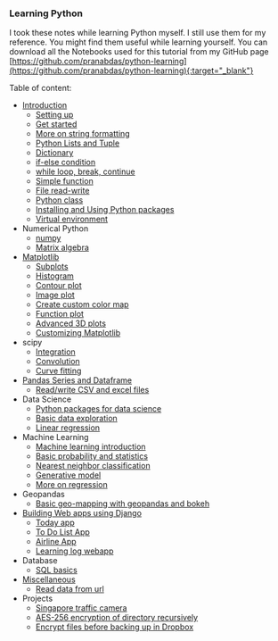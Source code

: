 ### Learning Python 

I took these notes while learning Python myself. I still use them for my reference. You might find them useful while learning yourself. You can download all the Notebooks used for this tutorial from my GitHub page [https://github.com/pranabdas/python-learning](https://github.com/pranabdas/python-learning){:target="_blank"}

Table of content: 

+ [Introduction](introduction/introduction.md) 
    - [Setting up](introduction/setup.md) 
    - [Get started](introduction/basics.md) 
    - [More on string formatting](introduction/string-formatting.md) 
    - [Python Lists and Tuple](introduction/list-and-tuple.md) 
    - [Dictionary](introduction/dictionary.md) 
    - [if-else condition](introduction/if-else.md) 
    - [while loop, break, continue](introduction/while-loop.md) 
    - [Simple function](introduction/function.md) 
    - [File read-write](introduction/file-read-write.md) 
    - [Python class](introduction/class.md) 
    - [Installing and Using Python packages](introduction/python-packages.md) 
    - [Virtual environment](introduction/venv.md)
+ Numerical Python 
    - [numpy](numerical-python/numpy.md) 
    - [Matrix algebra](numerical-python/matrix-algebra.md)
+ [Matplotlib](matplotlib/matplotlib.md) 
    - [Subplots](matplotlib/subplot.md) 
    - [Histogram](matplotlib/histogram.md) 
    - [Contour plot](matplotlib/contour-plot.md) 
    - [Image plot](matplotlib/image-plot.md) 
    - [Create custom color map](matplotlib/custom-color-map.md) 
    - [Function plot](matplotlib/function-plot.md) 
    - [Advanced 3D plots](matplotlib/3d-plots.md) 
    - [Customizing Matplotlib](matplotlib/custom-matplotlib.md) 
+ scipy 
    - [Integration](scipy/integration.md) 
    - [Convolution](scipy/convolution.md) 
    - [Curve fitting](scipy/curve-fit.md)
+ [Pandas Series and Dataframe](pandas/pandas.md) 
    - [Read/write CSV and excel files](pandas/csv-excel.md) 
+ Data Science 
    - [Python packages for data science](data-science/packages.md) 
    - [Basic data exploration](data-science/data-exploration.md)
    - [Linear regression](data-science/linear-regression.md) 
+ Machine Learning 
    - [Machine learning introduction](machine-learning/ml.md) 
    - [Basic probability and statistics](machine-learning/probability-statistics.md)
    - [Nearest neighbor classification](machine-learning/nearest-neighbor.md) 
    - [Generative model](machine-learning/generative-model.md) 
    - [More on regression](machine-learning/regression.md) 
+ Geopandas 
    - [Basic geo-mapping with geopandas and bokeh](geopandas/maps.md)
+ [Building Web apps using Django](django/django.md)
    - [Today app](django/today.md)
    - [To Do List App](django/todo.md)
    - [Airline App](django/airline.md)
    - [Learning log webapp](django/learning-log.md)
+ Database 
    - [SQL basics](database/sql.md) 
+ [Miscellaneous](misc/misc.md) 
    - [Read data from url](misc/read-data-url.md) 
+ Projects 
    - [Singapore traffic camera](projects/singapore-traffic-camera.md)
    - [AES-256 encryption of directory recursively](projects/directory-encryption.md)
    - [Encrypt files before backing up in Dropbox](projects/encrypt-upload-dropbox.md)
